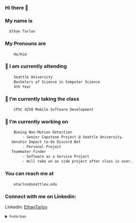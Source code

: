 ### Hi there 👋

 ### My name is 
      Ethan Tarlov
### My Pronouns are 
        He/Him
 ### 🏫 I am currently attending
        Seattle University
        Bachelors of Science in Computer Science
        4th Year 
 ### 🌱 I’m currently taking the class
        CPSC 4250 Mobile Software Development
 ### 🔭 I’m currently working on
        Boeing Non-Motion Detection
            - Senior Capstone Project @ Seattle University.
       Genshin Impact to-do Discord Bot
            - Personal Project
       Teammater Finder
            - Software as a Service Project 
            - Will take on as side project after class is over.
 ### You can reach me at
        etarlov@seattleu.edu
 ### Connect with me on Linkedin:
 Linkedin: [EthanTarlov](https://www.linkedin.com/in/ethan-tarlov/)


<details>
  <summary><sub><sup>Profile Stats</sup></sub></summary>
 [![Ethan's GitHub stats](https://github-readme-stats.vercel.app/api?username=Ethan7144)]
    <img align="center" src="/metrics.plugin.languages.svg" alt="Languages" width="400">
</details>
